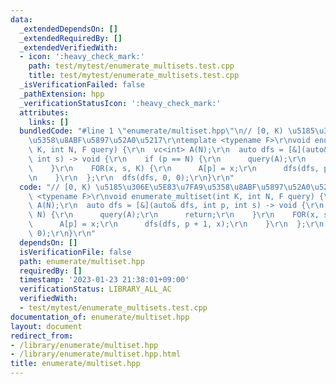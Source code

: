 ```yaml
---
data:
  _extendedDependsOn: []
  _extendedRequiredBy: []
  _extendedVerifiedWith:
  - icon: ':heavy_check_mark:'
    path: test/mytest/enumerate_multisets.test.cpp
    title: test/mytest/enumerate_multisets.test.cpp
  _isVerificationFailed: false
  _pathExtension: hpp
  _verificationStatusIcon: ':heavy_check_mark:'
  attributes:
    links: []
  bundledCode: "#line 1 \"enumerate/multiset.hpp\"\n// [0, K) \u5185\u306E\u5E83\u7FA9\
    \u5358\u8ABF\u5897\u52A0\u5217\r\ntemplate <typename F>\r\nvoid enumerate_multiset(int\
    \ K, int N, F query) {\r\n  vc<int> A(N);\r\n  auto dfs = [&](auto& dfs, int p,\
    \ int s) -> void {\r\n    if (p == N) {\r\n      query(A);\r\n      return;\r\n\
    \    }\r\n    FOR(x, s, K) {\r\n      A[p] = x;\r\n      dfs(dfs, p + 1, x);\r\
    \n    }\r\n  };\r\n  dfs(dfs, 0, 0);\r\n}\r\n"
  code: "// [0, K) \u5185\u306E\u5E83\u7FA9\u5358\u8ABF\u5897\u52A0\u5217\r\ntemplate\
    \ <typename F>\r\nvoid enumerate_multiset(int K, int N, F query) {\r\n  vc<int>\
    \ A(N);\r\n  auto dfs = [&](auto& dfs, int p, int s) -> void {\r\n    if (p ==\
    \ N) {\r\n      query(A);\r\n      return;\r\n    }\r\n    FOR(x, s, K) {\r\n\
    \      A[p] = x;\r\n      dfs(dfs, p + 1, x);\r\n    }\r\n  };\r\n  dfs(dfs, 0,\
    \ 0);\r\n}\r\n"
  dependsOn: []
  isVerificationFile: false
  path: enumerate/multiset.hpp
  requiredBy: []
  timestamp: '2023-01-23 21:38:01+09:00'
  verificationStatus: LIBRARY_ALL_AC
  verifiedWith:
  - test/mytest/enumerate_multisets.test.cpp
documentation_of: enumerate/multiset.hpp
layout: document
redirect_from:
- /library/enumerate/multiset.hpp
- /library/enumerate/multiset.hpp.html
title: enumerate/multiset.hpp
---
```

